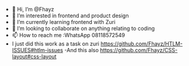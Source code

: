 - 👋 Hi, I’m @Fhayz
- 👀 I’m interested in frontend and product design
- 🌱 I’m currently learning frontend with Zuri
- 💞️ I’m looking to collaborate on anything relating to coding
- 📫 How to reach me :WhatsApp 08118572549
- I just did this work as a task on zuri
https://github.com/Fhayz/HTLM-ISSUES#htlm-issues
-And this also https://github.com/Fhayz/CSS-layout#css-layout
<!---
Fhayz/Fhayz is a ✨ special ✨ repository because its `README.md` (this file) appears on your GitHub profile.
You can click the Preview link to take a look at your changes.
--->
